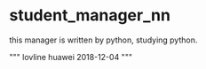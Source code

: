# student_manager_nn
this manager is written by python, studying python.

"""
lovline
huawei
2018-12-04
"""

